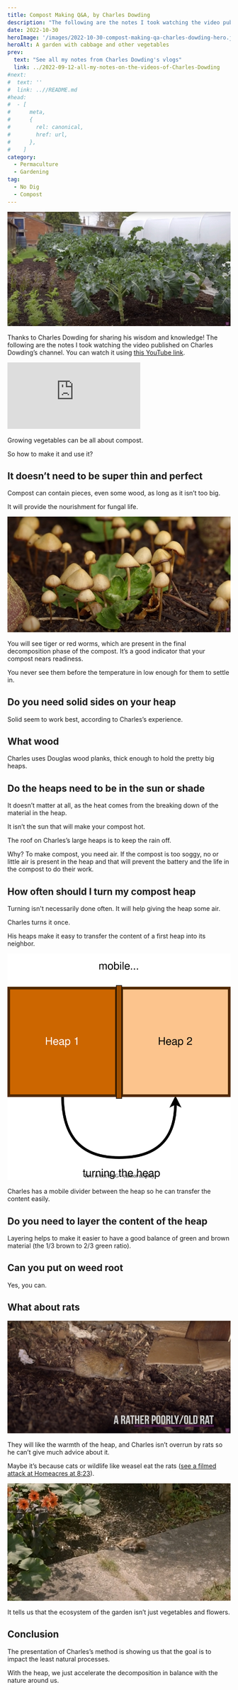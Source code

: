 ```yaml
---
title: Compost Making Q&A, by Charles Dowding
description: "The following are the notes I took watching the video published on Charles Dowding's channel"
date: 2022-10-30
heroImage: '/images/2022-10-30-compost-making-qa-charles-dowding-hero.jpg'
heroAlt: A garden with cabbage and other vegetables
prev:
  text: "See all my notes from Charles Dowding's vlogs"
  link: ../2022-09-12-all-my-notes-on-the-videos-of-Charles-Dowding
#next:
#  text: ''
#  link: ..//README.md
#head:
#  - [
#      meta,
#      {
#        rel: canonical,
#        href: url,
#      },
#    ]
category:
  - Permaculture
  - Gardening
tag:
  - No Dig
  - Compost
---
```


![A garden with cabbage and other vegetables](./images/2022-10-30-compost-making-qa-charles-dowding-hero.jpg 'Credits: image taken from Charles Dowding’s vlog')

Thanks to Charles Dowding for sharing his wisdom and knowledge!
The following are the notes I took watching the video published on Charles Dowding’s channel.
You can watch it using [this YouTube link](https://www.youtube.com/watch?v=BIV4lljN6Aw).

<!-- markdownlint-disable MD033 -->
<iframe class="newsletter-embed" src="https://thetooltip.substack.com/embed" frameborder="0" scrolling="no"></iframe>

Growing vegetables can be all about compost.

So how to make it and use it?

## It doesn’t need to be super thin and perfect

Compost can contain pieces, even some wood, as long as it isn’t too big.

It will provide the nourishment for fungal life.

![Mushrooms among vegetables](./images/mushrooms-among-vegetables.jpg 'Credits: image taken from Charles Dowding’s vlog')

You will see tiger or red worms, which are present in the final decomposition phase of the compost. It’s a good indicator that your compost nears readiness.

You never see them before the temperature in low enough for them to settle in.

## Do you need solid sides on your heap

Solid seem to work best, according to Charles’s experience.

## What wood

Charles uses Douglas wood planks, thick enough to hold the pretty big heaps.

## Do the heaps need to be in the sun or shade

It doesn’t matter at all, as the heat comes from the breaking down of the material in the heap.

It isn’t the sun that will make your compost hot.

The roof on Charles’s large heaps is to keep the rain off.

Why? To make compost, you need air. If the compost is too soggy, no or little air is present in the heap and that will prevent the battery and the life in the compost to do their work.

## How often should I turn my compost heap

Turning isn't necessarily done often. It will help giving the heap some air.

Charles turns it once.

His heaps make it easy to transfer the content of a first heap into its neighbor.

![2-heap view from the top with an arrow representing the turning](./diagrams/heap-setup.drawio.svg)

Charles has a mobile divider between the heap so he can transfer the content easily.

## Do you need to layer the content of the heap

Layering helps to make it easier to have a good balance of green and brown material (the 1/3 brown to 2/3 green ratio).

## Can you put on weed root

Yes, you can.

## What about rats

![A rat on compost in a heap](./images/a-rat.jpg 'Credits: image taken from Charles Dowding’s vlog')

They will like the warmth of the heap, and Charles isn’t overrun by rats so he can’t give much advice about it.

Maybe it’s because cats or wildlife like weasel eat the rats ([see a filmed attack at Homeacres at 8:23](https://youtu.be/BIV4lljN6Aw?t=503)).

![A weasel attacking and killing a rat](./images/weasel-attacking-a-rat.jpg 'Credits: image taken from Charles Dowding’s vlog')

It tells us that the ecosystem of the garden isn’t just vegetables and flowers.

## Conclusion

The presentation of Charles’s method is showing us that the goal is to impact the least natural processes.

With the heap, we just accelerate the decomposition in balance with the nature around us.
